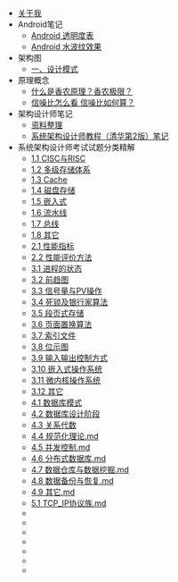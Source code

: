 - [关于我](docs%2Fabout%2Fabout.md)
- Android笔记
  - [Android 透明度表](docs%2Fandroid%2FAndroid%20%E9%80%8F%E6%98%8E%E5%BA%A6%E8%A1%A8.md)
  - [Android 水波纹效果](docs%2Fandroid%2FAndroid%20%E6%B0%B4%E6%B3%A2%E7%BA%B9%E6%95%88%E6%9E%9C.md)
- 架构图
  - [一、设计模式](docs%2F%E6%9E%B6%E6%9E%84%E5%9B%BE%2F%E8%AE%BE%E8%AE%A1%E6%A8%A1%E5%BC%8F.md)
- 原理概念
  - [什么是香农原理？香农极限？](docs%2F%E6%9E%B6%E6%9E%84%2F%E5%8E%9F%E7%90%86%E6%A6%82%E5%BF%B5%2F%E4%BB%80%E4%B9%88%E6%98%AF%E9%A6%99%E5%86%9C%E5%8E%9F%E7%90%86%EF%BC%9F%E9%A6%99%E5%86%9C%E6%9E%81%E9%99%90%EF%BC%9F.md)
  - [信噪比怎么看 信噪比如何算？](docs%2F%E6%9E%B6%E6%9E%84%2F%E5%8E%9F%E7%90%86%E6%A6%82%E5%BF%B5%2F%E4%BF%A1%E5%99%AA%E6%AF%94%E6%80%8E%E4%B9%88%E7%9C%8B%20%E4%BF%A1%E5%99%AA%E6%AF%94%E5%A6%82%E4%BD%95%E7%AE%97%EF%BC%9F.md)
- 架构设计师笔记
  - [资料整理](docs%2F%E6%9E%B6%E6%9E%84%2F%E8%B5%84%E6%96%99%2F%E7%B3%BB%E7%BB%9F%E6%9E%B6%E6%9E%84%E8%AE%BE%E8%AE%A1%E5%B8%88%E8%80%83%E8%AF%95%E7%AC%94%E8%AE%B0.md)
  - [系统架构设计师教程（清华第2版）笔记](docs%2F%E6%9E%B6%E6%9E%84%2F2022JG.md)
- 系统架构设计师考试试题分类精解
  - [1.1 CISC与RISC](docs%2F%E6%9E%B6%E6%9E%84%2F%E7%B3%BB%E7%BB%9F%E6%9E%B6%E6%9E%84%E8%AE%BE%E8%AE%A1%E5%B8%88%E8%80%83%E8%AF%95%E8%AF%95%E9%A2%98%E5%88%86%E7%B1%BB%E7%B2%BE%E8%A7%A3%2F1.1%20CISC%E4%B8%8ERISC.md)
  - [1.2 多级存储体系](docs%2F%E6%9E%B6%E6%9E%84%2F%E7%B3%BB%E7%BB%9F%E6%9E%B6%E6%9E%84%E8%AE%BE%E8%AE%A1%E5%B8%88%E8%80%83%E8%AF%95%E8%AF%95%E9%A2%98%E5%88%86%E7%B1%BB%E7%B2%BE%E8%A7%A3%2F1.2%20%E5%A4%9A%E7%BA%A7%E5%AD%98%E5%82%A8%E4%BD%93%E7%B3%BB.md)
  - [1.3 Cache](docs%2F%E6%9E%B6%E6%9E%84%2F%E7%B3%BB%E7%BB%9F%E6%9E%B6%E6%9E%84%E8%AE%BE%E8%AE%A1%E5%B8%88%E8%80%83%E8%AF%95%E8%AF%95%E9%A2%98%E5%88%86%E7%B1%BB%E7%B2%BE%E8%A7%A3%2F1.3%20Cache.md)
  - [1.4 磁盘存储](docs%2F%E6%9E%B6%E6%9E%84%2F%E7%B3%BB%E7%BB%9F%E6%9E%B6%E6%9E%84%E8%AE%BE%E8%AE%A1%E5%B8%88%E8%80%83%E8%AF%95%E8%AF%95%E9%A2%98%E5%88%86%E7%B1%BB%E7%B2%BE%E8%A7%A3%2F1.4%20%E7%A3%81%E7%9B%98%E5%AD%98%E5%82%A8.md)
  - [1.5 嵌入式](docs%2F%E6%9E%B6%E6%9E%84%2F%E7%B3%BB%E7%BB%9F%E6%9E%B6%E6%9E%84%E8%AE%BE%E8%AE%A1%E5%B8%88%E8%80%83%E8%AF%95%E8%AF%95%E9%A2%98%E5%88%86%E7%B1%BB%E7%B2%BE%E8%A7%A3%2F1.5%20%E5%B5%8C%E5%85%A5%E5%BC%8F.md)
  - [1.6 流水线](docs%2F%E6%9E%B6%E6%9E%84%2F%E7%B3%BB%E7%BB%9F%E6%9E%B6%E6%9E%84%E8%AE%BE%E8%AE%A1%E5%B8%88%E8%80%83%E8%AF%95%E8%AF%95%E9%A2%98%E5%88%86%E7%B1%BB%E7%B2%BE%E8%A7%A3%2F1.6%20%E6%B5%81%E6%B0%B4%E7%BA%BF.md)
  - [1.7 总线](docs%2F%E6%9E%B6%E6%9E%84%2F%E7%B3%BB%E7%BB%9F%E6%9E%B6%E6%9E%84%E8%AE%BE%E8%AE%A1%E5%B8%88%E8%80%83%E8%AF%95%E8%AF%95%E9%A2%98%E5%88%86%E7%B1%BB%E7%B2%BE%E8%A7%A3%2F1.7%20%E6%80%BB%E7%BA%BF.md)
  - [1.8 其它](docs%2F%E6%9E%B6%E6%9E%84%2F%E7%B3%BB%E7%BB%9F%E6%9E%B6%E6%9E%84%E8%AE%BE%E8%AE%A1%E5%B8%88%E8%80%83%E8%AF%95%E8%AF%95%E9%A2%98%E5%88%86%E7%B1%BB%E7%B2%BE%E8%A7%A3%2F1.8%20%E5%85%B6%E5%AE%83.md)
  - [2.1 性能指标](docs%2F%E6%9E%B6%E6%9E%84%2F%E7%B3%BB%E7%BB%9F%E6%9E%B6%E6%9E%84%E8%AE%BE%E8%AE%A1%E5%B8%88%E8%80%83%E8%AF%95%E8%AF%95%E9%A2%98%E5%88%86%E7%B1%BB%E7%B2%BE%E8%A7%A3%2F2.1%20%E6%80%A7%E8%83%BD%E6%8C%87%E6%A0%87.md)
  - [2.2 性能评价方法](docs%2F%E6%9E%B6%E6%9E%84%2F%E7%B3%BB%E7%BB%9F%E6%9E%B6%E6%9E%84%E8%AE%BE%E8%AE%A1%E5%B8%88%E8%80%83%E8%AF%95%E8%AF%95%E9%A2%98%E5%88%86%E7%B1%BB%E7%B2%BE%E8%A7%A3%2F2.2%20%E6%80%A7%E8%83%BD%E8%AF%84%E4%BB%B7%E6%96%B9%E6%B3%95.md)
  - [3.1 进程的状态](docs%2F%E6%9E%B6%E6%9E%84%2F%E7%B3%BB%E7%BB%9F%E6%9E%B6%E6%9E%84%E8%AE%BE%E8%AE%A1%E5%B8%88%E8%80%83%E8%AF%95%E8%AF%95%E9%A2%98%E5%88%86%E7%B1%BB%E7%B2%BE%E8%A7%A3%2F3.1%20%E8%BF%9B%E7%A8%8B%E7%9A%84%E7%8A%B6%E6%80%81.md)
  - [3.2 前趋图](docs%2F%E6%9E%B6%E6%9E%84%2F%E7%B3%BB%E7%BB%9F%E6%9E%B6%E6%9E%84%E8%AE%BE%E8%AE%A1%E5%B8%88%E8%80%83%E8%AF%95%E8%AF%95%E9%A2%98%E5%88%86%E7%B1%BB%E7%B2%BE%E8%A7%A3%2F3.2%20%E5%89%8D%E8%B6%8B%E5%9B%BE.md)
  - [3.3 信号量与PV操作](docs%2F%E6%9E%B6%E6%9E%84%2F%E7%B3%BB%E7%BB%9F%E6%9E%B6%E6%9E%84%E8%AE%BE%E8%AE%A1%E5%B8%88%E8%80%83%E8%AF%95%E8%AF%95%E9%A2%98%E5%88%86%E7%B1%BB%E7%B2%BE%E8%A7%A3%2F3.3%20%E4%BF%A1%E5%8F%B7%E9%87%8F%E4%B8%8EPV%E6%93%8D%E4%BD%9C.md)
  - [3.4 死锁及银行家算法](docs%2F%E6%9E%B6%E6%9E%84%2F%E7%B3%BB%E7%BB%9F%E6%9E%B6%E6%9E%84%E8%AE%BE%E8%AE%A1%E5%B8%88%E8%80%83%E8%AF%95%E8%AF%95%E9%A2%98%E5%88%86%E7%B1%BB%E7%B2%BE%E8%A7%A3%2F3.4%20%E6%AD%BB%E9%94%81%E5%8F%8A%E9%93%B6%E8%A1%8C%E5%AE%B6%E7%AE%97%E6%B3%95.md)
  - [3.5 段页式存储](docs%2F%E6%9E%B6%E6%9E%84%2F%E7%B3%BB%E7%BB%9F%E6%9E%B6%E6%9E%84%E8%AE%BE%E8%AE%A1%E5%B8%88%E8%80%83%E8%AF%95%E8%AF%95%E9%A2%98%E5%88%86%E7%B1%BB%E7%B2%BE%E8%A7%A3%2F3.5%20%E6%AE%B5%E9%A1%B5%E5%BC%8F%E5%AD%98%E5%82%A8.md)
  - [3.6 页面置换算法](docs%2F%E6%9E%B6%E6%9E%84%2F%E7%B3%BB%E7%BB%9F%E6%9E%B6%E6%9E%84%E8%AE%BE%E8%AE%A1%E5%B8%88%E8%80%83%E8%AF%95%E8%AF%95%E9%A2%98%E5%88%86%E7%B1%BB%E7%B2%BE%E8%A7%A3%2F3.6%20%E9%A1%B5%E9%9D%A2%E7%BD%AE%E6%8D%A2%E7%AE%97%E6%B3%95.md)
  - [3.7 索引文件](docs%2F%E6%9E%B6%E6%9E%84%2F%E7%B3%BB%E7%BB%9F%E6%9E%B6%E6%9E%84%E8%AE%BE%E8%AE%A1%E5%B8%88%E8%80%83%E8%AF%95%E8%AF%95%E9%A2%98%E5%88%86%E7%B1%BB%E7%B2%BE%E8%A7%A3%2F3.7%20%E7%B4%A2%E5%BC%95%E6%96%87%E4%BB%B6.md)
  - [3.8 位示图](docs%2F%E6%9E%B6%E6%9E%84%2F%E7%B3%BB%E7%BB%9F%E6%9E%B6%E6%9E%84%E8%AE%BE%E8%AE%A1%E5%B8%88%E8%80%83%E8%AF%95%E8%AF%95%E9%A2%98%E5%88%86%E7%B1%BB%E7%B2%BE%E8%A7%A3%2F3.8%20%E4%BD%8D%E7%A4%BA%E5%9B%BE.md)
  - [3.9 输入输出控制方式](docs%2F%E6%9E%B6%E6%9E%84%2F%E7%B3%BB%E7%BB%9F%E6%9E%B6%E6%9E%84%E8%AE%BE%E8%AE%A1%E5%B8%88%E8%80%83%E8%AF%95%E8%AF%95%E9%A2%98%E5%88%86%E7%B1%BB%E7%B2%BE%E8%A7%A3%2F3.9%20%E8%BE%93%E5%85%A5%E8%BE%93%E5%87%BA%E6%8E%A7%E5%88%B6%E6%96%B9%E5%BC%8F.md)
  - [3.10 嵌入式操作系统](docs%2F%E6%9E%B6%E6%9E%84%2F%E7%B3%BB%E7%BB%9F%E6%9E%B6%E6%9E%84%E8%AE%BE%E8%AE%A1%E5%B8%88%E8%80%83%E8%AF%95%E8%AF%95%E9%A2%98%E5%88%86%E7%B1%BB%E7%B2%BE%E8%A7%A3%2F3.10%20%E5%B5%8C%E5%85%A5%E5%BC%8F%E6%93%8D%E4%BD%9C%E7%B3%BB%E7%BB%9F.md)
  - [3.11 微内核操作系统](docs%2F%E6%9E%B6%E6%9E%84%2F%E7%B3%BB%E7%BB%9F%E6%9E%B6%E6%9E%84%E8%AE%BE%E8%AE%A1%E5%B8%88%E8%80%83%E8%AF%95%E8%AF%95%E9%A2%98%E5%88%86%E7%B1%BB%E7%B2%BE%E8%A7%A3%2F3.11%20%E5%BE%AE%E5%86%85%E6%A0%B8%E6%93%8D%E4%BD%9C%E7%B3%BB%E7%BB%9F.md)
  - [3.12 其它](docs%2F%E6%9E%B6%E6%9E%84%2F%E7%B3%BB%E7%BB%9F%E6%9E%B6%E6%9E%84%E8%AE%BE%E8%AE%A1%E5%B8%88%E8%80%83%E8%AF%95%E8%AF%95%E9%A2%98%E5%88%86%E7%B1%BB%E7%B2%BE%E8%A7%A3%2F3.12%20%E5%85%B6%E5%AE%83.md)
  - [4.1 数据库模式](docs%2F%E6%9E%B6%E6%9E%84%2F%E7%B3%BB%E7%BB%9F%E6%9E%B6%E6%9E%84%E8%AE%BE%E8%AE%A1%E5%B8%88%E8%80%83%E8%AF%95%E8%AF%95%E9%A2%98%E5%88%86%E7%B1%BB%E7%B2%BE%E8%A7%A3%2F4.1%20%E6%95%B0%E6%8D%AE%E5%BA%93%E6%A8%A1%E5%BC%8F.md)
  - [4.2 数据库设计阶段](docs%2F%E6%9E%B6%E6%9E%84%2F%E7%B3%BB%E7%BB%9F%E6%9E%B6%E6%9E%84%E8%AE%BE%E8%AE%A1%E5%B8%88%E8%80%83%E8%AF%95%E8%AF%95%E9%A2%98%E5%88%86%E7%B1%BB%E7%B2%BE%E8%A7%A3%2F4.2%20%E6%95%B0%E6%8D%AE%E5%BA%93%E8%AE%BE%E8%AE%A1%E9%98%B6%E6%AE%B5.md)
  - [4.3 关系代数](docs%2F%E6%9E%B6%E6%9E%84%2F%E7%B3%BB%E7%BB%9F%E6%9E%B6%E6%9E%84%E8%AE%BE%E8%AE%A1%E5%B8%88%E8%80%83%E8%AF%95%E8%AF%95%E9%A2%98%E5%88%86%E7%B1%BB%E7%B2%BE%E8%A7%A3%2F4.3%20%E5%85%B3%E7%B3%BB%E4%BB%A3%E6%95%B0.md)
  - [4.4 规范化理论.md](docs%2F%E6%9E%B6%E6%9E%84%2F%E7%B3%BB%E7%BB%9F%E6%9E%B6%E6%9E%84%E8%AE%BE%E8%AE%A1%E5%B8%88%E8%80%83%E8%AF%95%E8%AF%95%E9%A2%98%E5%88%86%E7%B1%BB%E7%B2%BE%E8%A7%A3%2F4.4%20%E8%A7%84%E8%8C%83%E5%8C%96%E7%90%86%E8%AE%BA.md)
  - [4.5 并发控制.md](docs%2F%E6%9E%B6%E6%9E%84%2F%E7%B3%BB%E7%BB%9F%E6%9E%B6%E6%9E%84%E8%AE%BE%E8%AE%A1%E5%B8%88%E8%80%83%E8%AF%95%E8%AF%95%E9%A2%98%E5%88%86%E7%B1%BB%E7%B2%BE%E8%A7%A3%2F4.5%20%E5%B9%B6%E5%8F%91%E6%8E%A7%E5%88%B6.md)
  - [4.6 分布式数据库.md](docs%2F%E6%9E%B6%E6%9E%84%2F%E7%B3%BB%E7%BB%9F%E6%9E%B6%E6%9E%84%E8%AE%BE%E8%AE%A1%E5%B8%88%E8%80%83%E8%AF%95%E8%AF%95%E9%A2%98%E5%88%86%E7%B1%BB%E7%B2%BE%E8%A7%A3%2F4.6%20%E5%88%86%E5%B8%83%E5%BC%8F%E6%95%B0%E6%8D%AE%E5%BA%93.md)
  - [4.7 数据仓库与数据挖掘.md](docs%2F%E6%9E%B6%E6%9E%84%2F%E7%B3%BB%E7%BB%9F%E6%9E%B6%E6%9E%84%E8%AE%BE%E8%AE%A1%E5%B8%88%E8%80%83%E8%AF%95%E8%AF%95%E9%A2%98%E5%88%86%E7%B1%BB%E7%B2%BE%E8%A7%A3%2F4.7%20%E6%95%B0%E6%8D%AE%E4%BB%93%E5%BA%93%E4%B8%8E%E6%95%B0%E6%8D%AE%E6%8C%96%E6%8E%98.md)
  - [4.8 数据备份与恢复.md](docs%2F%E6%9E%B6%E6%9E%84%2F%E7%B3%BB%E7%BB%9F%E6%9E%B6%E6%9E%84%E8%AE%BE%E8%AE%A1%E5%B8%88%E8%80%83%E8%AF%95%E8%AF%95%E9%A2%98%E5%88%86%E7%B1%BB%E7%B2%BE%E8%A7%A3%2F4.8%20%E6%95%B0%E6%8D%AE%E5%A4%87%E4%BB%BD%E4%B8%8E%E6%81%A2%E5%A4%8D.md)
  - [4.9 其它.md](docs%2F%E6%9E%B6%E6%9E%84%2F%E7%B3%BB%E7%BB%9F%E6%9E%B6%E6%9E%84%E8%AE%BE%E8%AE%A1%E5%B8%88%E8%80%83%E8%AF%95%E8%AF%95%E9%A2%98%E5%88%86%E7%B1%BB%E7%B2%BE%E8%A7%A3%2F4.9%20%E5%85%B6%E5%AE%83.md)
  - [5.1 TCP_IP协议族.md](docs%2F%E6%9E%B6%E6%9E%84%2F%E7%B3%BB%E7%BB%9F%E6%9E%B6%E6%9E%84%E8%AE%BE%E8%AE%A1%E5%B8%88%E8%80%83%E8%AF%95%E8%AF%95%E9%A2%98%E5%88%86%E7%B1%BB%E7%B2%BE%E8%A7%A3%2F5.1%20TCP_IP%E5%8D%8F%E8%AE%AE%E6%97%8F.md)
  - 
  - 
  - 
  - 
  - 
  - 
  - 